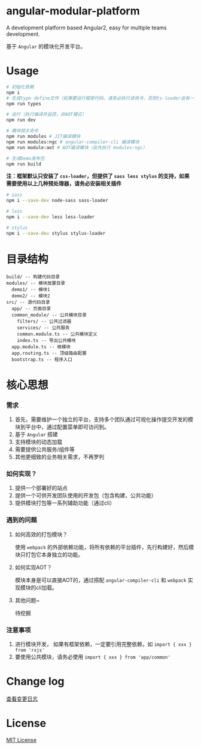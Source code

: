 # angular-modular-platform
A development platform based Angular2, easy for multiple teams development.

基于 `Angular` 的模块化开发平台。

# Usage

```bash
# 初始化依赖 
npm i
# 生成type define文件（如果要运行框架代码，请务必执行该命令，否则ts-loader会有一堆错误）
npm run types

# 运行（执行编译并监控，非AOT模式）
npm run dev

# 模块相关命令
npm run modules # JIT编译模块
npm run modules:ngc # angular-compiler-cli 编译模块
npm run module:aot # AOT编译模块（会先执行 modules:ngc）

# 生成Demo发布包
npm run build
```

**注：框架默认只安装了 `css-loader`，但提供了 `sass less stylus` 的支持，如果需要使用以上几种预处理器，请务必安装相关插件**

```bash
# sass
npm i --save-dev node-sass sass-loader

# less
npm i --save-dev less less-loader

# stylus
npm i --save-dev stylus stylus-loader
```

# 目录结构

```
build/ -- 构建代码目录
modules/ -- 模块放置目录
  demo1/ -- 模块1
  demo2/ -- 模块2
src/ -- 源代码目录
  app/ -- 页面目录
  common_module/ -- 公共模块目录
    filters/ -- 公共过滤器
    services/ -- 公共服务
    common.module.ts -- 公共模块定义
    index.ts -- 导出公共模块
  app.module.ts -- 根模块
  app.routing.ts -- 顶级路由配置
  bootstrap.ts -- 程序入口
```

# 核心思想

### 需求

1. 首先，需要维护一个独立的平台，支持多个团队通过可视化操作提交开发的模块到平台中，通过配置菜单即可访问到。
2. 基于 `Angular` 搭建
3. 支持模块的动态加载
4. 需要提供公共服务/组件等
5. 其他更细致的业务相关需求，不再罗列

### 如何实现？

1. 提供一个部署好的站点
2. 提供一个可供开发团队使用的开发包（包含构建，公共功能）
3. 提供模块打包等一系列辅助功能（通过cli）

### 遇到的问题

1. 如何高效的打包模块？

    使用 `webpack` 的外部依赖功能，将所有依赖的平台插件，先行构建好，然后模块只打包它本身独立的功能。

2. 如何实现AOT？

    模块本身是可以直接AOT的，通过搭配 `angular-compiler-cli` 和 `webpack` 实现模块的cli加载。

3. 其他问题~

    待挖掘

### 注意事项

1. 进行模块开发， 如果有框架依赖，一定要引用完整依赖，如 `import { xxx } from 'rxjs'`
2. 要使用公共模块，请务必使用 `import { xxx } from 'app/common'`

# Change log

[查看变更日志](CHANGELOG.md)

# License

[MIT License](LICENSE)

